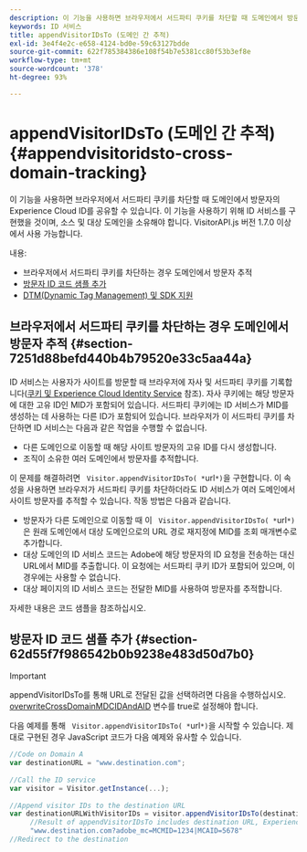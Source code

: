 ```yaml
---
description: 이 기능을 사용하면 브라우저에서 서드파티 쿠키를 차단할 때 도메인에서 방문자의 Experience Cloud ID를 공유할 수 있습니다. 이 기능을 사용하기 위해 ID 서비스를 구현했을 것이며, 소스 및 대상 도메인을 소유해야 합니다. VisitorAPI.js 버전 1.7.0 이상에서 사용 가능합니다.
keywords: ID 서비스
title: appendVisitorIDsTo (도메인 간 추적)
exl-id: 3e4f4e2c-e658-4124-bd0e-59c63127bdde
source-git-commit: 622f785384386e108f54b7e5381cc80f53b3ef8e
workflow-type: tm+mt
source-wordcount: '378'
ht-degree: 93%

---
```


# appendVisitorIDsTo (도메인 간 추적){#appendvisitoridsto-cross-domain-tracking}

이 기능을 사용하면 브라우저에서 서드파티 쿠키를 차단할 때 도메인에서 방문자의 Experience Cloud ID를 공유할 수 있습니다. 이 기능을 사용하기 위해 ID 서비스를 구현했을 것이며, 소스 및 대상 도메인을 소유해야 합니다. VisitorAPI.js 버전 1.7.0 이상에서 사용 가능합니다.

내용:

<ul class="simplelist"> 
 <li> </a> 브라우저에서 서드파티 쿠키를 차단하는 경우 도메인에서 방문자 추적 <a href="../../library/get-set/appendvisitorid.md#section-7251d88befd440b4b79520e33c5aa44a" format="dita" scope="local"> </a></li> 
 <li> <a href="../../library/get-set/appendvisitorid.md#section-62d55f7f986542b0b9238e483d50d7b0" format="dita" scope="local"> 방문자 ID 코드 샘플 추가 </a> </li> 
 <li> <a href="../../library/get-set/appendvisitorid.md#section-168e313df6054af0a7e27b9fa0d69640" format="dita" scope="local"> DTM(Dynamic Tag Management) 및 SDK 지원 </a> </li> 
</ul>

## 브라우저에서 서드파티 쿠키를 차단하는 경우 도메인에서 방문자 추적 {#section-7251d88befd440b4b79520e33c5aa44a}

ID 서비스는 사용자가 사이트를 방문할 때 브라우저에 자사 및 서드파티 쿠키를 기록합니다([쿠키 및 Experience Cloud Identity Service](../../introduction/cookies.md) 참조). 자사 쿠키에는 해당 방문자에 대한 고유 ID인 MID가 포함되어 있습니다. 서드파티 쿠키에는 ID 서비스가 MID를 생성하는 데 사용하는 다른 ID가 포함되어 있습니다. 브라우저가 이 서드파티 쿠키를 차단하면 ID 서비스는 다음과 같은 작업을 수행할 수 없습니다.

* 다른 도메인으로 이동할 때 해당 사이트 방문자의 고유 ID를 다시 생성합니다.
* 조직이 소유한 여러 도메인에서 방문자를 추적합니다.

이 문제를 해결하려면 ` Visitor.appendVisitorIDsTo( *`url`*)`을 구현합니다. 이 속성을 사용하면 브라우저가 서드파티 쿠키를 차단하더라도 ID 서비스가 여러 도메인에서 사이트 방문자를 추적할 수 있습니다. 작동 방법은 다음과 같습니다.

* 방문자가 다른 도메인으로 이동할 때 이 ` Visitor.appendVisitorIDsTo( *`url`*)`은 원래 도메인에서 대상 도메인으로의 URL 경로 재지정에 MID를 조회 매개변수로 추가합니다.
* 대상 도메인의 ID 서비스 코드는 Adobe에 해당 방문자의 ID 요청을 전송하는 대신 URL에서 MID를 추출합니다. 이 요청에는 서드파티 쿠키 ID가 포함되어 있으며, 이 경우에는 사용할 수 없습니다.
* 대상 페이지의 ID 서비스 코드는 전달한 MID를 사용하여 방문자를 추적합니다.

자세한 내용은 코드 샘플을 참조하십시오.

## 방문자 ID 코드 샘플 추가 {#section-62d55f7f986542b0b9238e483d50d7b0}

>[!IMPORTANT]
>
>appendVisitorIDsTo를 통해 URL로 전달된 값을 선택하려면 다음을 수행하십시오. [overwriteCrossDomainMDCIDAndAID](../function-vars/overwrite-visitor-id.md) 변수를 true로 설정해야 합니다.

다음 예제를 통해 ` Visitor.appendVisitorIDsTo( *`url`*)`을 시작할 수 있습니다. 제대로 구현된 경우 JavaScript 코드가 다음 예제와 유사할 수 있습니다.

```js
//Code on Domain A 
var destinationURL = "www.destination.com"; 
 
//Call the ID service 
var visitor = Visitor.getInstance(...); 
 
//Append visitor IDs to the destination URL 
var destinationURLWithVisitorIDs = visitor.appendVisitorIDsTo(destinationURL); 
     //Result of appendVisitorIDsTo includes destination URL, Experience Cloud ID (MCMID), and Analytics ID (MCAID) 
     "www.destination.com?adobe_mc=MCMID=1234|MCAID=5678"
//Redirect to the destination
```

<!-- ## Dynamic Tag Management (DTM) and SDK Support {#section-168e313df6054af0a7e27b9fa0d69640}

<table id="table_6E7152B4FD2B4C4D8C9477C68204C4FF"> 
 <thead> 
  <tr> 
   <th colname="col1" class="entry"> Support for </th> 
   <th colname="col2" class="entry"> See </th> 
  </tr> 
 </thead>
 <tbody> 
  <tr> 
   <td colname="col1"> <p> <b>DTM</b> </p> </td> 
   <td colname="col2"> <p> <a href="https://helpx.adobe.com/dtm/kb/how-to-set-marketing-cloud-id-service-helper-function-in-adobe-d.html" format="https" scope="external"> Set the appendVisitorIDTo Function in DTM </a> </p> </td> 
  </tr> 
  <tr> 
   <td colname="col1"> <p> <b>SDK</b> </p> </td> 
   <td colname="col2"> 
    <ul id="ul_9D7933FF68EE4C71BAE999B3747F8398"> 
     <li id="li_9036C76AAECC4E639C23020C0C9F2AF8"> <a href="https://experienceleague.adobe.com/docs/mobile-services/android/experience-cloud-android/mc-methods.html" format="https" scope="external"> Android ID Service Methods </a> </li> 
     <li id="li_E49D357905584674BFDFE348345B3849"> <a href="https://experienceleague.adobe.com/docs/mobile-services/ios/exp-cloud-ios/mc-methods.html" format="https" scope="external"> iOS ID Service Methods </a> </li> 
    </ul> </td> 
  </tr> 
 </tbody> 
</table> -->
